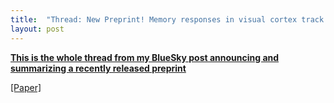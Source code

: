 ```yaml
---
title:  "Thread: New Preprint! Memory responses in visual cortex track recall success in single-shot encoding and retrieval"
layout: post
---
```


[**This is the whole thread from my BlueSky post announcing and summarizing a recently released preprint**](https://bsky.app/profile/robwoodry.bsky.social/post/3lmsyv43ays2q)

[[Paper]](https://www.biorxiv.org/content/10.1101/2025.04.04.647327v1)



